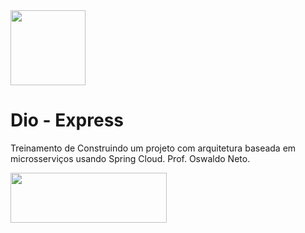 <img src="https://user-images.githubusercontent.com/63436406/128036531-169bb0da-1a67-48f1-a286-f5cd8a187121.png" width="120px" height="120px">

# Dio - Express

Treinamento de Construindo um projeto com arquitetura baseada em microsserviços usando Spring Cloud.
Prof. Oswaldo Neto.

<a href="https://www.digitalinnovation.one/"><img src="https://user-images.githubusercontent.com/63436406/127776292-9ec4809a-1137-4dc8-b493-7de0186fd55c.png" align="left" height="80px" width="250px" ></a>

